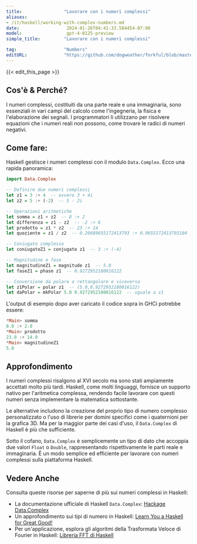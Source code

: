 ```yaml
---
title:                "Lavorare con i numeri complessi"
aliases:
- /it/haskell/working-with-complex-numbers.md
date:                  2024-01-26T04:41:33.584454-07:00
model:                 gpt-4-0125-preview
simple_title:         "Lavorare con i numeri complessi"

tag:                  "Numbers"
editURL:              "https://github.com/dogweather/forkful/blob/master/content/it/haskell/working-with-complex-numbers.md"
---
```


{{< edit_this_page >}}

## Cos'è & Perché?

I numeri complessi, costituiti da una parte reale e una immaginaria, sono essenziali in vari campi del calcolo come l'ingegneria, la fisica e l'elaborazione dei segnali. I programmatori li utilizzano per risolvere equazioni che i numeri reali non possono, come trovare le radici di numeri negativi.

## Come fare:

Haskell gestisce i numeri complessi con il modulo `Data.Complex`. Ecco una rapida panoramica:

```haskell
import Data.Complex

-- Definire due numeri complessi
let z1 = 3 :+ 4  -- ovvero 3 + 4i
let z2 = 5 :+ (-2)  -- 5 - 2i

-- Operazioni aritmetiche
let somma = z1 + z2  -- 8 :+ 2
let differenza = z1 - z2  -- -2 :+ 6
let prodotto = z1 * z2  -- 23 :+ 14
let quoziente = z1 / z2  -- 0.20689655172413793 :+ 0.9655172413793104

-- Coniugato complesso
let coniugatoZ1 = conjugate z1  -- 3 :+ (-4)

-- Magnitudine e fase
let magnitudineZ1 = magnitude z1  -- 5.0
let faseZ1 = phase z1  -- 0.9272952180016122

-- Conversione da polare a rettangolare e viceversa
let z1Polar = polar z1  -- (5.0,0.9272952180016122)
let daPolar = mkPolar 5.0 0.9272952180016122  -- uguale a z1
```

L'output di esempio dopo aver caricato il codice sopra in GHCi potrebbe essere:

```haskell
*Main> somma
8.0 :+ 2.0
*Main> prodotto
23.0 :+ 14.0
*Main> magnitudineZ1
5.0
```

## Approfondimento

I numeri complessi risalgono al XVI secolo ma sono stati ampiamente accettati molto più tardi. Haskell, come molti linguaggi, fornisce un supporto nativo per l'aritmetica complessa, rendendo facile lavorare con questi numeri senza implementare la matematica sottostante.

Le alternative includono la creazione del proprio tipo di numero complesso personalizzato o l'uso di librerie per domini specifici come i quaternioni per la grafica 3D. Ma per la maggior parte dei casi d'uso, il `Data.Complex` di Haskell è più che sufficiente.

Sotto il cofano, `Data.Complex` è semplicemente un tipo di dato che accoppia due valori `Float` o `Double`, rappresentando rispettivamente le parti reale e immaginaria. È un modo semplice ed efficiente per lavorare con numeri complessi sulla piattaforma Haskell.

## Vedere Anche

Consulta queste risorse per saperne di più sui numeri complessi in Haskell:

- La documentazione ufficiale di Haskell `Data.Complex`: [Hackage Data.Complex](https://hackage.haskell.org/package/base-4.16.1.0/docs/Data-Complex.html)
- Un approfondimento sui tipi di numero in Haskell: [Learn You a Haskell for Great Good!](http://learnyouahaskell.com/starting-out#numbers)
- Per un'applicazione, esplora gli algoritmi della Trasformata Veloce di Fourier in Haskell: [Libreria FFT di Haskell](https://hackage.haskell.org/package/fft)
